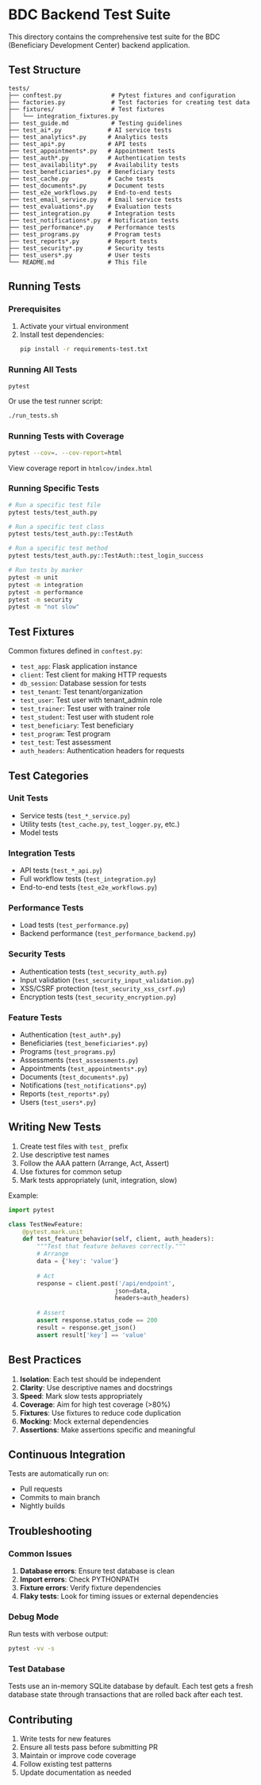 # BDC Backend Test Suite

This directory contains the comprehensive test suite for the BDC (Beneficiary Development Center) backend application.

## Test Structure

```
tests/
├── conftest.py              # Pytest fixtures and configuration
├── factories.py             # Test factories for creating test data
├── fixtures/                # Test fixtures
│   └── integration_fixtures.py
├── test_guide.md            # Testing guidelines
├── test_ai*.py             # AI service tests
├── test_analytics*.py      # Analytics tests
├── test_api*.py            # API tests
├── test_appointments*.py   # Appointment tests
├── test_auth*.py           # Authentication tests
├── test_availability*.py   # Availability tests
├── test_beneficiaries*.py  # Beneficiary tests
├── test_cache.py           # Cache tests
├── test_documents*.py      # Document tests
├── test_e2e_workflows.py   # End-to-end tests
├── test_email_service.py   # Email service tests
├── test_evaluations*.py    # Evaluation tests
├── test_integration.py     # Integration tests
├── test_notifications*.py  # Notification tests
├── test_performance*.py    # Performance tests
├── test_programs.py        # Program tests
├── test_reports*.py        # Report tests
├── test_security*.py       # Security tests
├── test_users*.py          # User tests
└── README.md               # This file
```

## Running Tests

### Prerequisites

1. Activate your virtual environment
2. Install test dependencies:
   ```bash
   pip install -r requirements-test.txt
   ```

### Running All Tests

```bash
pytest
```

Or use the test runner script:
```bash
./run_tests.sh
```

### Running Tests with Coverage

```bash
pytest --cov=. --cov-report=html
```

View coverage report in `htmlcov/index.html`

### Running Specific Tests

```bash
# Run a specific test file
pytest tests/test_auth.py

# Run a specific test class
pytest tests/test_auth.py::TestAuth

# Run a specific test method
pytest tests/test_auth.py::TestAuth::test_login_success

# Run tests by marker
pytest -m unit
pytest -m integration
pytest -m performance
pytest -m security
pytest -m "not slow"
```

## Test Fixtures

Common fixtures defined in `conftest.py`:

- `test_app`: Flask application instance
- `client`: Test client for making HTTP requests
- `db_session`: Database session for tests
- `test_tenant`: Test tenant/organization
- `test_user`: Test user with tenant_admin role
- `test_trainer`: Test user with trainer role
- `test_student`: Test user with student role
- `test_beneficiary`: Test beneficiary
- `test_program`: Test program
- `test_test`: Test assessment
- `auth_headers`: Authentication headers for requests

## Test Categories

### Unit Tests
- Service tests (`test_*_service.py`)
- Utility tests (`test_cache.py`, `test_logger.py`, etc.)
- Model tests

### Integration Tests
- API tests (`test_*_api.py`)
- Full workflow tests (`test_integration.py`)
- End-to-end tests (`test_e2e_workflows.py`)

### Performance Tests
- Load tests (`test_performance.py`)
- Backend performance (`test_performance_backend.py`)

### Security Tests
- Authentication tests (`test_security_auth.py`)
- Input validation (`test_security_input_validation.py`)
- XSS/CSRF protection (`test_security_xss_csrf.py`)
- Encryption tests (`test_security_encryption.py`)

### Feature Tests
- Authentication (`test_auth*.py`)
- Beneficiaries (`test_beneficiaries*.py`)
- Programs (`test_programs.py`)
- Assessments (`test_assessments.py`)
- Appointments (`test_appointments*.py`)
- Documents (`test_documents*.py`)
- Notifications (`test_notifications*.py`)
- Reports (`test_reports*.py`)
- Users (`test_users*.py`)

## Writing New Tests

1. Create test files with `test_` prefix
2. Use descriptive test names
3. Follow the AAA pattern (Arrange, Act, Assert)
4. Use fixtures for common setup
5. Mark tests appropriately (unit, integration, slow)

Example:

```python
import pytest

class TestNewFeature:
    @pytest.mark.unit
    def test_feature_behavior(self, client, auth_headers):
        """Test that feature behaves correctly."""
        # Arrange
        data = {'key': 'value'}
        
        # Act
        response = client.post('/api/endpoint',
                              json=data,
                              headers=auth_headers)
        
        # Assert
        assert response.status_code == 200
        result = response.get_json()
        assert result['key'] == 'value'
```

## Best Practices

1. **Isolation**: Each test should be independent
2. **Clarity**: Use descriptive names and docstrings
3. **Speed**: Mark slow tests appropriately
4. **Coverage**: Aim for high test coverage (>80%)
5. **Fixtures**: Use fixtures to reduce code duplication
6. **Mocking**: Mock external dependencies
7. **Assertions**: Make assertions specific and meaningful

## Continuous Integration

Tests are automatically run on:
- Pull requests
- Commits to main branch
- Nightly builds

## Troubleshooting

### Common Issues

1. **Database errors**: Ensure test database is clean
2. **Import errors**: Check PYTHONPATH
3. **Fixture errors**: Verify fixture dependencies
4. **Flaky tests**: Look for timing issues or external dependencies

### Debug Mode

Run tests with verbose output:
```bash
pytest -vv -s
```

### Test Database

Tests use an in-memory SQLite database by default. Each test gets a fresh database state through transactions that are rolled back after each test.

## Contributing

1. Write tests for new features
2. Ensure all tests pass before submitting PR
3. Maintain or improve code coverage
4. Follow existing test patterns
5. Update documentation as needed